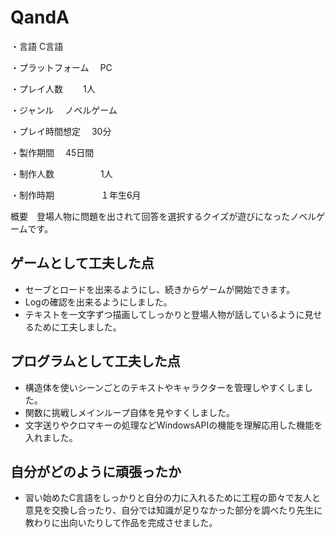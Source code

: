 # QandA
・言語              C言語

・プラットフォーム　 PC

・プレイ人数　     　1人

・ジャンル　        ノベルゲーム

・プレイ時間想定　   30分

・製作期間　         45日間

・制作人数　　　　　 1人

・制作時期　　　　　 １年生6月

概要　登場人物に問題を出されて回答を選択するクイズが遊びになったノベルゲームです。

## ゲームとして工夫した点
- セーブとロードを出来るようにし、続きからゲームが開始できます。
- Logの確認を出来るようにしました。
- テキストを一文字ずつ描画してしっかりと登場人物が話しているように見せるために工夫しました。

## プログラムとして工夫した点
- 構造体を使いシーンごとのテキストやキャラクターを管理しやすくしました。 
- 関数に挑戦しメインループ自体を見やすくしました。
- 文字送りやクロマキーの処理などWindowsAPIの機能を理解応用した機能を入れました。

## 自分がどのように頑張ったか
- 習い始めたC言語をしっかりと自分の力に入れるために工程の節々で友人と意見を交換し合ったり、自分では知識が足りなかった部分を調べたり先生に教わりに出向いたりして作品を完成させました。
